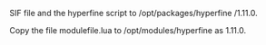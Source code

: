 SIF file
and the hyperfine  script
to /opt/packages/hyperfine /1.11.0.

Copy the file modulefile.lua to /opt/modules/hyperfine  as 1.11.0.
